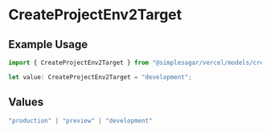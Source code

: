 # CreateProjectEnv2Target

## Example Usage

```typescript
import { CreateProjectEnv2Target } from "@simplesagar/vercel/models/createprojectenvop.js";

let value: CreateProjectEnv2Target = "development";
```

## Values

```typescript
"production" | "preview" | "development"
```